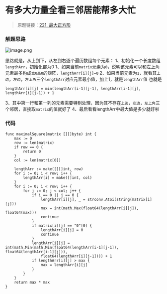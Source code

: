 # 有多大力量全看三邻居能帮多大忙
> 原题链接：[221. 最大正方形](https://leetcode-cn.com/problems/maximal-square/)

### 解题思路
![image.png](https://pic.leetcode-cn.com/ad119192cf5baecb157c2d6a79c8969a0242bf6e78c21b07c75912d5ba7fd54b-image.png)

思路就是，从上到下，从左到右逐个遍历数组每个元素：
1、初始化一个长度数组``lengthArr``，初始化都为0
1、如果当前``matrix``元素为``0``，说明该元素可以和左上角元素最多构成``宽0高0``的矩阵，``lengthArr[i][j]=0``
2、如果当前元素为``1``，就看其``上边``，``左边``，``左上角``三个``lengthArr``对应元素最小值，加上1，就是``lengthArr``值
也就是
```
lengthArr[i][j] = min(lengthArr[i-1][j-1], lengthArr[i-1][j], lengthArr[i][j-1]) + 1
```
3、其中第一行和第一列的元素需要特别处理，因为其不存在``上边``，``左边``，``左上角``三个邻居，直接取``matrix``的值就好了
4、最后看看lengthArr中最大值是多少就好啦
### 代码

```golang
func maximalSquare(matrix [][]byte) int {
	max := 0
	row := len(matrix)
    if row == 0 {
		return 0
	}
	col := len(matrix[0])
    
	lengthArr := make([][]int, row)
	for i := 0; i < row; i++ {
		lengthArr[i] = make([]int, col)
	}
	for i := 0; i < row; i++ {
		for j := 0; j < col; j++ {
			if i == 0 || j == 0 {
				lengthArr[i][j], _ = strconv.Atoi(string(matrix[i][j]))
				max = int(math.Max(float64(lengthArr[i][j]), float64(max)))
				continue
			}
			if matrix[i][j] == "0"[0] {
				lengthArr[i][j] = 0
				continue
			}
			lengthArr[i][j] = int(math.Min(math.Min(float64(lengthArr[i-1][j-1]), float64(lengthArr[i-1][j])),
				float64(lengthArr[i][j-1]))) + 1
			if lengthArr[i][j] > max {
				max = lengthArr[i][j]
			}
		}
	}
	return max * max
}
```